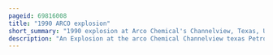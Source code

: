 ```yaml
---
pageid: 69816008
title: "1990 ARCO explosion"
short_summary: "1990 explosion at Arco Chemical's Channelview, Texas, US"
description: "An Explosion at the arco Chemical Channelview texas Petrochemical Plant in Texas on July 5 1990 killed 17 People and injured five Others. It was one of the deadliest industrial Disasters in the History of the greater Houston Area."
---
```

